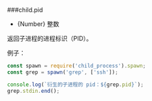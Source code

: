 ###child.pid

* {Number} 整数

返回子进程的进程标识（PID）。

例子：

```js
const spawn = require('child_process').spawn;
const grep = spawn('grep', ['ssh']);

console.log(`衍生的子进程的 pid：${grep.pid}`);
grep.stdin.end();
```

